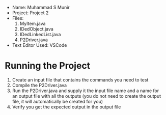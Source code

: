 - Name: Muhammad S Munir
- Project: Project 2
- Files:
    1. MyItem.java
    2. IDedObject.java
    3. IDedLinkedList.java
    4. P2Driver.java
- Text Editor Used:
    VSCode

# Running the Project

1. Create an input file that contains the commands you need to test
2. Compile the P2Driver.java
3. Run the P2Driver.java and supply it the input file name and a name for an output file with all the outputs (you do not need to create the output file, it will automatically be created for you)
4. Verify you get the expected output in the output file
